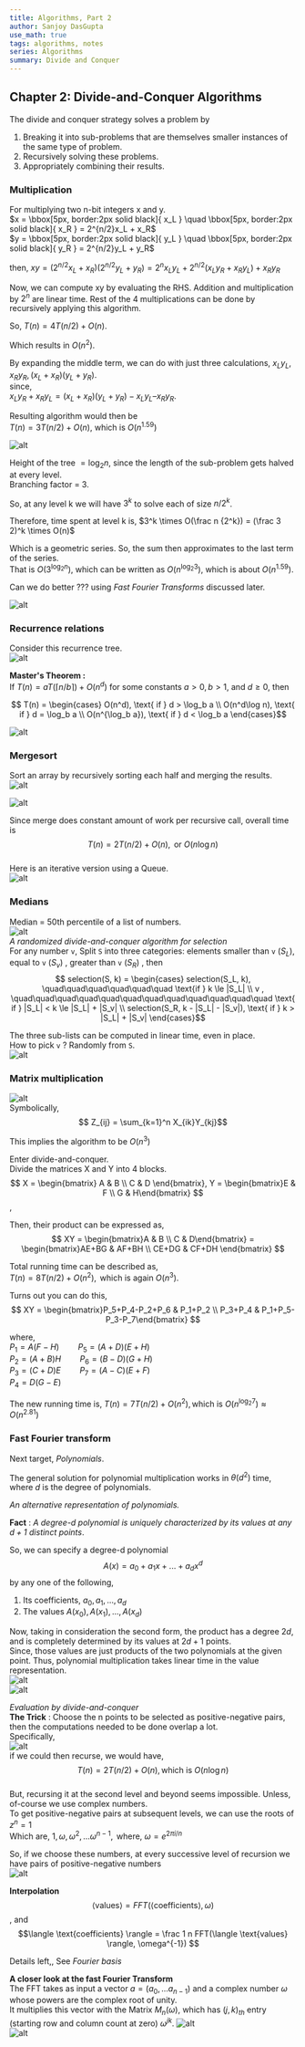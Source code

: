 ```yaml
---
title: Algorithms, Part 2
author: Sanjoy DasGupta
use_math: true
tags: algorithms, notes
series: Algorithms
summary: Divide and Conquer
---
```


## Chapter 2: Divide-and-Conquer Algorithms
The divide and conquer strategy solves a problem by   
1. Breaking it into sub-problems that are themselves smaller instances of the same type of problem.   
2. Recursively solving these problems.   
3. Appropriately combining their results.   

### Multiplication   
For multiplying two n-bit integers x and y.   
$x = \bbox[5px, border:2px solid black]{ x_L } \quad \bbox[5px, border:2px solid black]{ x_R } = 2^{n/2}x_L + x_R$   
$y = \bbox[5px, border:2px solid black]{ y_L } \quad \bbox[5px, border:2px solid black]{ y_R } = 2^{n/2}y_L + y_R$   

then, 
$xy = (2^{n/2}x_L + x_R)(2^{n/2}y_L + y_R) = 2^nx_Ly_L + 2^{n/2}(x_Ly_R + x_Ry_L) + x_Ry_R$

Now, we can compute xy by evaluating the RHS. Addition and multiplication by $2^n$ are linear time. Rest of the 4 multiplications can be done by recursively applying this algorithm.   

So, $T(n) = 4T(n/2) + O(n)$.

Which results in $O(n^2)$.

By expanding the middle term, we can do with just three calculations, $x_Ly_L , x_Ry_R, (x_L+x_R)(y_L+y_R)$.   
since,   
$x_Ly_R  + x_Ry_L =  (x_L + x_R ) (y_L + y_R )  - x_Ly_L – x_Ry_R$.   

Resulting algorithm would then be   
$T(n) = 3T(n/2) + O(n)$, which is $O(n^{1.59})$   

![alt](/images/algdg/2_divide.png)   

Height of the tree $= \log_2 n$, since the length of the sub-problem gets halved at every level.   
Branching factor = 3.   

So, at any level k we will have $3^k$  to solve each of size $n/2^k$.   

Therefore, time spent at level k is, $3^k \times O(\frac n {2^k}) = (\frac 3 2)^k \times O(n)$   

Which is a geometric series. So, the sum then approximates to the last term of the series.   
That is $O(3^{\log_2 n})$, which can be written as $O(n^{\log_2 3})$, which is about $O(n^{1.59})$.   

Can we do better ??? using *Fast Fourier Transforms* discussed later.   

![alt](/images/algdg/2_dividemul.png)   

### Recurrence relations

Consider this recurrence tree.   
![alt](/images/algdg/2_recur.png)   

**Master's Theorem :**  
If $T(n) = aT(\lceil n/b \rceil) + O(n^d)$ for some constants $a > 0, b > 1$, and $d \ge 0$, then   

$$ T(n) = \begin{cases}
 O(n^d), \text{ if } d > \log_b a \\ 
 O(n^d\log n), \text{ if } d = \log_b a \\
 O(n^{\log_b a}), \text{ if } d < \log_b a 
 \end{cases}$$

![alt](/images/algdg/2_binary.png)   


### Mergesort
Sort an array by recursively sorting each half and merging the results.   
![alt](/images/algdg/2_merge.png)   

![alt](/images/algdg/2_merge2.png)   

Since merge does constant amount of work per recursive call, overall time is   
$$ T(n) = 2T(n/2) + O(n), \text{   or  } O(n\log n)$$   
Here is an iterative version using a Queue.   
![alt](/images/algdg/2_merge3.png)   

### Medians
Median = 50th percentile of a list of numbers.   
![alt](/images/algdg/2_medians.png)   
*A randomized divide-and-conquer algorithm for selection*   
For any number `v`, Split `S` into three categories: elements smaller than `v` $(S_L)$, equal to `v` $(S_v)$ , greater than `v` $(S_R)$ , then
$$ selection(S, k) = \begin{cases}
 selection(S_L, k), \quad\quad\quad\quad\quad\quad \text{if } k \le |S_L| \\ 
 v , \quad\quad\quad\quad\quad\quad\quad\quad\quad\quad\quad\quad \text{  if } |S_L| < k \le |S_L| + |S_v| \\
 selection(S_R, k - |S_L| - |S_v|), \text{ if } k > |S_L| + |S_v| 
 \end{cases}$$   

The three sub-lists can be computed in linear time, even in place.    
How to pick `v` ? Randomly from `S`.   
![alt](/images/algdg/2_unix.png)   


### Matrix multiplication   
![alt](/images/algdg/2_matmul.png)   
Symbolically,   
$$ Z_{ij} = \sum_{k=1}^n X_{ik}Y_{kj}$$

This implies the algorithm to be $O(n^3)$

Enter divide-and-conquer.   
Divide the matrices X and Y into 4 blocks.   
$$ X = \begin{bmatrix} A & B \\ C & D \end{bmatrix}, Y = \begin{bmatrix}E & F \\ G & H\end{bmatrix} 
$$,    

Then, their product can be expressed as,   
$$ XY = \begin{bmatrix}A & B \\ C & D\end{bmatrix} = 
\begin{bmatrix}AE+BG & AF+BH \\ CE+DG & CF+DH \end{bmatrix} $$   

Total running time can be described as,   
$T(n) = 8T(n/2) + O(n^2), \text{ which is again } O(n^3)$.

Turns out you can do this,  
$$ XY = \begin{bmatrix}P_5+P_4-P_2+P_6 & P_1+P_2 \\ P_3+P_4 & P_1+P_5-P_3-P_7\end{bmatrix} $$   

where,   
$P_1 = A(F-H) \quad\quad P_5 = (A+D)(E+H)$   
$P_2 = (A+B)H \quad\quad P_6 = (B-D)(G+H)$   
$P_3 = (C+D)E \quad\quad P_7 = (A-C)(E+F)$   
$P_4 = D(G-E)$   

The new running time is, $T(n) = 7T(n/2) + O(n^2), \text{which is } O(n^{\log_2 7}) \approx O(n^{2.81})$   

### Fast Fourier transform

Next target, *Polynomials*.

The general solution for polynomial multiplication works in $\theta(d^2)$ time, where $d$ is the degree of polynomials.

*An alternative representation of polynomials.*

**Fact** : *A degree-d polynomial is uniquely characterized by its values at any $d+1$ distinct points*.   

So, we can specify a degree-d polynomial $$A(x) = a_0+a_1x+...+a_dx^d$$ by any one of the following,   
1. Its coefficients, $a_0, a_1,..., a_d$   
2. The values $A(x_0), A(x_1), ..., A(x_d)$   

Now, taking in consideration the second form, the product has a degree $2d$, and is completely determined by its values at $2d+1$ points.   
Since, those values are just products of the two polynomials at the given point. Thus, polynomial multiplication takes linear time in the value representation.   
![alt](/images/algdg/2_poly1.png)   
![alt](/images/algdg/2_poly2.png)   

*Evaluation by divide-and-conquer*   
**The Trick** : Choose the n points to be selected as positive-negative pairs, then the computations needed to be done overlap a lot.   
Specifically,   
![alt](/images/algdg/2_eval.png)   
if we could then recurse, we would have,   
$$T(n) = 2T(n/2) + O(n), \text{which is } O(n\log n)$$   
But, recursing it at the second level and beyond seems impossible. Unless, of-course we use complex numbers.   
To get positive-negative pairs at subsequent levels, we can use the roots of $z^n = 1$   
Which are, $1, \omega, \omega^2, ... \omega^{n-1}, \text{ where, } \omega = e^{2\pi i/n}$   

So, if we choose these numbers, at every successive level of recursion we have pairs of positive-negative numbers   
![alt](/images/algdg/2_fft2.png)

**Interpolation**   
$$\langle \text{values} \rangle = FFT(\langle \text{coefficients} \rangle, \omega)$$, and   
$$\langle \text{coefficients} \rangle = \frac 1 n FFT(\langle \text{values} \rangle, \omega^{-1}) $$


Details left,, See *Fourier basis*

**A closer look at the fast Fourier Transform**   
The FFT takes as input a vector $a = (a_0, ... a_{n-1})$ and a complex number $\omega$ whose powers are the complex root of unity.   
It multiplies this vector with the Matrix $M_n(\omega)$, which has $(j, k)_{th}$ entry (starting row and column count at zero) $\omega^{jk}$.
![alt](/images/algdg/2_fft3.png)   
![alt](/images/algdg/2_fft4.png)   


